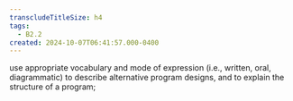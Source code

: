 ```yaml
---
transcludeTitleSize: h4
tags:
  - B2.2
created: 2024-10-07T06:41:57.000-0400
---
```

use appropriate vocabulary and mode of expression (i.e., written, oral, diagrammatic) to describe alternative program designs, and to explain the structure of a program;